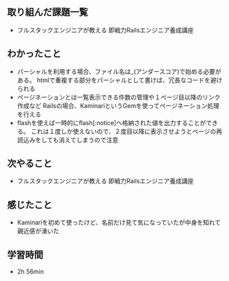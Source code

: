 ## 取り組んだ課題一覧
- フルスタックエンジニアが教える 即戦力Railsエンジニア養成講座
## わかったこと
- パーシャルを利用する場合、ファイル名は_(アンダースコア)で始める必要がある。
  htmlで重複する部分をパーシャルとして書けば、冗長なコードを避けられる
- ページネーションとは一覧表示できる件数の管理や１ページ目以降のリンク作成など
  Railsの場合、KaminariというGemを使ってページネーション処理を行える
- flashを使えば一時的にflash[:notice]へ格納された値を出力することができる。
  これは１度しか使えないので、２度目以降に表示させようとページの再読込みをしても消えてしまうので注意
## 次やること
- フルスタックエンジニアが教える 即戦力Railsエンジニア養成講座
## 感じたこと
- Kaminariを初めて使ったけど、名前だけ見て気になっていたが中身を知れて親近感が湧いた
## 学習時間
- 2h 56min
